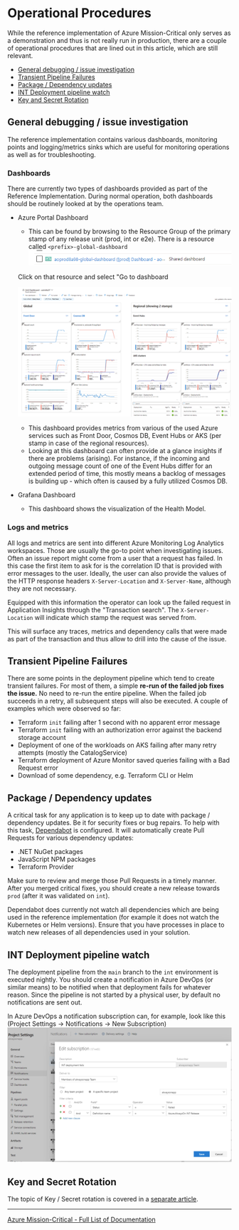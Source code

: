 # Operational Procedures

While the reference implementation of Azure Mission-Critical only serves as a demonstration and thus is not really run in production, there are a couple of operational procedures that are lined out in this article, which are still relevant.

- [General debugging / issue investigation](#general-debugging--issue-investigation)
- [Transient Pipeline Failures](#transient-pipeline-failures)
- [Package / Dependency updates](#package--dependency-updates)
- [INT Deployment pipeline watch](#int-deployment-pipeline-watch)
- [Key and Secret Rotation](#key-and-secret-rotation)

## General debugging / issue investigation

The reference implementation contains various dashboards, monitoring points and logging/metrics sinks which are useful for monitoring operations as well as for troubleshooting.

### Dashboards

There are currently two types of dashboards provided as part of the Reference Implementation. During normal operation, both dashboards should be routinely looked at by the operations team.

- Azure Portal Dashboard
  - This can be found by browsing to the Resource Group of the primary stamp of any release unit (prod, int or e2e). There is a resource called `<prefix>-global-dashboard`
  ![dashboard in resource group](/docs/media/dashboard_in_resource_group.png)
  
  Click on that resource and select "Go to dashboard

  ![azure portal dashboard](/docs/media/azure_portal_dashboard.png)
  - This dashboard provides metrics from various of the used Azure services such as Front Door, Cosmos DB, Event Hubs or AKS (per stamp in case of the regional resources).
  - Looking at this dashboard can often provide at a glance insights if there are problems (arising). For instance, if the incoming and outgoing message count of one of the Event Hubs differ for an extended period of time, this mostly means a backlog of messages is building up - which often is caused by a fully utilized Cosmos DB.

- Grafana Dashboard
  - This dashboard shows the visualization of the Health Model.

### Logs and metrics

All logs and metrics are sent into different Azure Monitoring Log Analytics workspaces. Those are usually the go-to point when investigating issues. Often an issue report might come from a user that a request has failed. In this case the first item to ask for is the correlation ID that is provided with error messages to the user. Ideally, the user can also provide the values of the HTTP response headers `X-Server-Location` and `X-Server-Name`, although they are not necessary.

Equipped with this information the operator can look up the failed request in Application Insights through the "Transaction search". The `X-Server-Location` will indicate which stamp the request was served from.

This will surface any traces, metrics and dependency calls that were made as part of the transaction and thus allow to drill into the cause of the issue.

## Transient Pipeline Failures

There are some points in the deployment pipeline which tend to create transient failures. For most of them, a simple **re-run of the failed job fixes the issue.** No need to re-run the entire pipeline. When the failed job succeeds in a retry, all subsequent steps will also be executed.
A couple of examples which were observed so far:

- Terraform `init` failing after 1 second with no apparent error message
- Terraform `init` failing with an authorization error against the backend storage account
- Deployment of one of the workloads on AKS failing after many retry attempts (mostly the CatalogService)
- Terraform deployment of Azure Monitor saved queries failing with a Bad Request error
- Download of some dependency, e.g. Terraform CLI or Helm

## Package / Dependency updates

A critical task for any application is to keep up to date with package / dependency updates. Be it for security fixes or bug repairs. To help with this task, [Dependabot](https://github.blog/2020-06-01-keep-all-your-packages-up-to-date-with-dependabot/) is configured. It will automatically create Pull Requests for various dependency updates:

- .NET NuGet packages
- JavaScript NPM packages
- Terraform Provider

Make sure to review and merge those Pull Requests in a timely manner. After you merged critical fixes, you should create a new release towards `prod` (after it was validated on `int`).

Dependabot does currently not watch all dependencies which are being used in the reference implementation (for example it does not watch the Kubernetes or Helm versions). Ensure that you have processes in place to watch new releases of all dependencies used in your solution.

## INT Deployment pipeline watch

The deployment pipeline from the `main` branch to the `int` environment is executed nightly. You should create a notification in Azure DevOps (or similar means) to be notified when that deployment fails for whatever reason. Since the pipeline is not started by a physical user, by default no notifications are sent out.

In Azure DevOps a notification subscription can, for example, look like this (Project Settings -> Notifications -> New Subscription)
![build fail notification](/docs/media/deployment_pipeline_failed_notification.png)

## Key and Secret Rotation

The topic of Key / Secret rotation is covered in a [separate article](./OpProcedures-KeyRotation.md).

---
[Azure Mission-Critical - Full List of Documentation](/docs/README.md)
